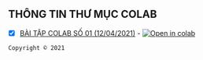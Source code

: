 ## THÔNG TIN THƯ MỤC COLAB

 - [x] [BÀI TẬP COLAB SỐ 01 (12/04/2021)](Recognizing_hand_written_digits.ipynb) - [![Open in colab](https://colab.research.google.com/assets/colab-badge.svg)](https://colab.research.google.com/github/caohungphu/CS114.L21/blob/main/Colab/Recognizing_hand_written_digits.ipynb)
  
<!-- Footer -->
`Copyright © 2021`

<!-- Xin đừng copy :D. Please don't copy :D -->
<!-- Copyright © 2021 - By Hưng Phú - 19520214. -->
